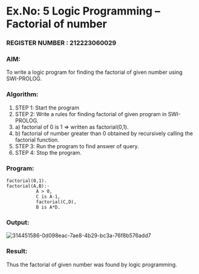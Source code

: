 # Ex.No: 5   Logic Programming – Factorial of number                                                                              
### REGISTER NUMBER : 212223060029
### AIM: 
To  write  a logic program for finding the factorial of given number using SWI-PROLOG. 
### Algorithm:
1. STEP 1: Start the program
2. STEP 2:  Write a rules for finding factorial of given program in SWI-PROLOG.
3.   a)	factorial of 0 is 1 => written as factorial(0,1).
4.   b)	factorial of number greater than 0 obtained by recursively calling the factorial    function.
5. STEP 3: Run the program  to find answer of  query.
6. STEP 4: Stop the program.

### Program:
```
factorial(0,1).
factorial(A,B):-  
           A > 0, 
           C is A-1,
           factorial(C,D),
           B is A*D.
```
### Output:
![314451586-0d098eac-7ae8-4b29-bc3a-76f8b576add7](https://github.com/user-attachments/assets/6baa8c83-07de-4163-8f36-93e95f50614e)

### Result:
Thus the factorial of given number was found by logic programming. 
